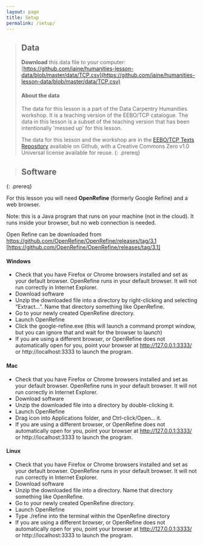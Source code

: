 ```yaml
---
layout: page
title: Setup
permalink: /setup/
---
```


> ## Data
> **Download** this data file to your computer: [https://github.com/iaine/humanities-lesson-data/blob/master/data/TCP.csv](https://github.com/iaine/humanities-lesson-data/blob/master/data/TCP.csv)
>
> #### About the data
> The data for this lesson is a part of the Data Carpentry Humanities workshop. 
> It is a teaching version of the EEBO/TCP catalogue. The data in this lesson
> is a subset of the teaching version that has been intentionally 'messed up'
> for this lesson. 
> 
> The data for this lesson and the workshop are in the 
> [EEBO/TCP Texts Repository](https://github.com/textcreationpartnership/Texts) 
> available on Github, with a Creative Commons Zero v1.0 Universal license 
> available for reuse.
{: .prereq}

> ## Software
{: .prereq}

For this lesson you will need **OpenRefine** (formerly Google Refine) and a
web browser.

Note: this is a Java program that runs on your machine (not in the cloud). It runs inside your browser, but no web connection is needed.

Open Refine can be downloaded from https://github.com/OpenRefine/OpenRefine/releases/tag/3.1 [https://github.com/OpenRefine/OpenRefine/releases/tag/3.1]



#### Windows

- Check that you have Firefox or Chrome browsers installed and set as your 
default browser. OpenRefine runs in your default browser. It will not run correctly in Internet Explorer.
- Download software
- Unzip the downloaded file into a directory by right-clicking and 
selecting “Extract…”. Name that directory something like OpenRefine.
- Go to your newly created OpenRefine directory.
- Launch OpenRefine
- Click the google-refine.exe (this will launch a command prompt window, but you can ignore that and wait for the browser to launch)
- If you are using a different browser, or OpenRefine does not automatically open for you, point your browser at http://127.0.0.1:3333/ or http://localhost:3333 to launch the program.

#### Mac

- Check that you have Firefox or Chrome browsers installed and set as your 
default browser. OpenRefine runs in your default browser. It will not run correctly in Internet Explorer.
- Download software
- Unzip the downloaded file into a directory by double-clicking it. 
- Launch OpenRefine
- Drag icon into Applications folder, and Ctrl-click/Open… it. 
- If you are using a different browser, or OpenRefine does not automatically open for you, point your browser at http://127.0.0.1:3333/ or http://localhost:3333 to launch the program.

#### Linux

- Check that you have Firefox or Chrome browsers installed and set as your 
default browser. OpenRefine runs in your default browser. It will not run correctly in Internet Explorer.
- Download software
- Unzip the downloaded file into a directory. Name 
that directory something like OpenRefine.
- Go to your newly created OpenRefine directory.
- Launch OpenRefine
- Type ./refine into the terminal within the OpenRefine directory
- If you are using a different browser, or OpenRefine does not automatically open for you, point your browser at http://127.0.0.1:3333/ or http://localhost:3333 to launch the program.

